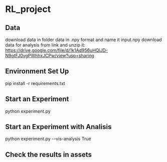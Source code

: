 # RL_project

## Data
download data in folder data in .npy format and name it input.npy
download data for analysis from link and unzip it:
https://drive.google.com/file/d/1k1Ad956uHQlJD-N9otFJ0vgPWhhxJCPw/view?usp=sharing

## Environment Set Up
pip install -r requirements.txt

## Start an Experiment
python experiment.py

## Start an Experiment with Analisis
python experiment.py --vis-analysis True

## Check the results in assets
